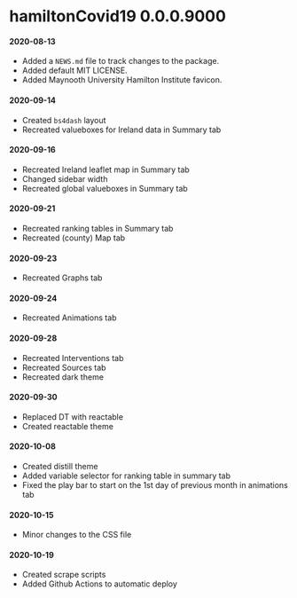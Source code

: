 # hamiltonCovid19 0.0.0.9000

#### 2020-08-13

* Added a `NEWS.md` file to track changes to the package.
* Added default MIT LICENSE.
* Added Maynooth University Hamilton Institute favicon.

#### 2020-09-14

* Created `bs4dash` layout
* Recreated valueboxes for Ireland data in Summary tab

#### 2020-09-16

* Recreated Ireland leaflet map in Summary tab
* Changed sidebar width
* Recreated global valueboxes in Summary tab

#### 2020-09-21

* Recreated ranking tables in Summary tab
* Recreated (county) Map tab

#### 2020-09-23

* Recreated Graphs tab

#### 2020-09-24

* Recreated Animations tab

#### 2020-09-28
* Recreated Interventions tab
* Recreated Sources tab
* Recreated dark theme

#### 2020-09-30
* Replaced DT with reactable
* Created reactable theme

#### 2020-10-08
* Created distill theme
* Added variable selector for ranking table in summary tab
* Fixed the play bar to start on the 1st day of previous month in animations tab

#### 2020-10-15
* Minor changes to the CSS file

#### 2020-10-19
* Created scrape scripts
* Added Github Actions to automatic deploy

